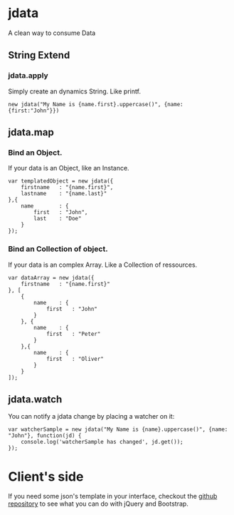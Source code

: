 # jdata
A clean way to consume Data

## String Extend

### jdata.apply
Simply create an dynamics String. Like printf.

    new jdata("My Name is {name.first}.uppercase()", {name:{first:"John"}})

## jdata.map

### Bind an Object.
If your data is an Object, like an Instance.

    var templatedObject = new jdata({
        firstname	: "{name.first}",
        lastname	: "{name.last}"
    },{
        name		: {
            first	: "John",
            last	: "Doe"
        }
    });

### Bind an Collection of object.
If your data is an complex Array. Like a Collection of ressources.

    var dataArray = new jdata({
        firstname	: "{name.first}"
    }, [
        {
            name	: {
                first	: "John"
            }
        }, {
            name	: {
                first	: "Peter"
            }
        },{
            name	: {
                first	: "Oliver"
            }
        }
    ]);
    
## jdata.watch
You can notify a jdata change by placing a watcher on it:

    var watcherSample = new jdata("My Name is {name}.uppercase()", {name: "John"}, function(jd) {
        console.log('watcherSample has changed', jd.get());
    });
 
# Client's side
If you need some json's template in your interface, checkout the [github repository](https://github.com/TruongHuuTien/jdata.git) to see what you can do with jQuery and Bootstrap.